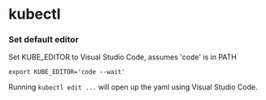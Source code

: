 # kubectl

### Set default editor

Set KUBE_EDITOR to Visual Studio Code, assumes 'code' is in PATH

```
export KUBE_EDITOR='code --wait'
```

Running ```kubectl edit ...``` will open up the yaml using Visual Studio Code.
